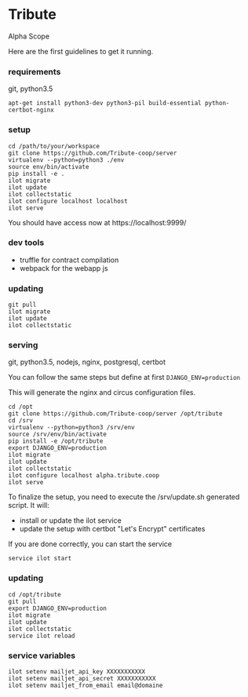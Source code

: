 # Tribute
Alpha Scope

Here are the first guidelines to get it running.


### requirements
git, python3.5

    apt-get install python3-dev python3-pil build-essential python-certbot-nginx

### setup

    cd /path/to/your/workspace
    git clone https://github.com/Tribute-coop/server
    virtualenv --python=python3 ./env
    source env/bin/activate
    pip install -e .
    ilot migrate
    ilot update
    ilot collectstatic
    ilot configure localhost localhost
    ilot serve


You should have access now at https://localhost:9999/

### dev tools

+ truffle for contract compilation
+ webpack for the webapp js

### updating

    git pull
    ilot migrate
    ilot update
    ilot collectstatic


### serving
git, python3.5, nodejs, nginx, postgresql, certbot

You can follow the same steps but define at first `DJANGO_ENV=production`

This will generate the nginx and circus configuration files.

    cd /opt
    git clone https://github.com/Tribute-coop/server /opt/tribute
    cd /srv
    virtualenv --python=python3 /srv/env
    source /srv/env/bin/activate
    pip install -e /opt/tribute
    export DJANGO_ENV=production
    ilot migrate
    ilot update
    ilot collectstatic
    ilot configure localhost alpha.tribute.coop
    ilot serve


To finalize the setup, you need to execute the /srv/update.sh generated script.
It will:
+ install or update the ilot service
+ update the setup with certbot "Let's Encrypt" certificates

If you are done correctly, you can start the service

    service ilot start

### updating

    cd /opt/tribute
    git pull
    export DJANGO_ENV=production
    ilot migrate
    ilot update
    ilot collectstatic
    service ilot reload

### service variables

    ilot setenv mailjet_api_key XXXXXXXXXXX
    ilot setenv mailjet_api_secret XXXXXXXXXXX
    ilot setenv mailjet_from_email email@domaine
